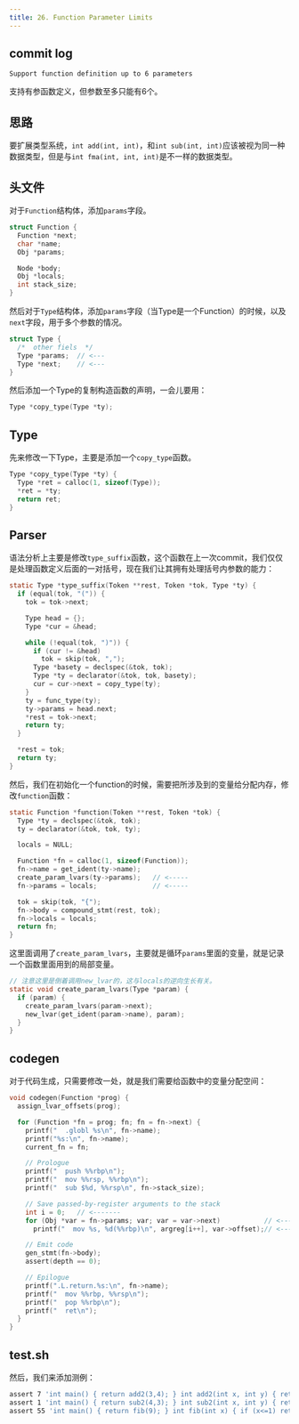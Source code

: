 ```yaml
---
title: 26. Function Parameter Limits
---
```


## commit log

```plaintext
Support function definition up to 6 parameters
```

支持有参函数定义，但参数至多只能有6个。

## 思路

要扩展类型系统，`int add(int, int)`，和`int sub(int, int)`应该被视为同一种数据类型，但是与`int fma(int, int, int)`是不一样的数据类型。

## 头文件

对于`Function`结构体，添加`params`字段。

```c
struct Function {
  Function *next;
  char *name;
  Obj *params;

  Node *body;
  Obj *locals;
  int stack_size;
}
```

然后对于`Type`结构体，添加`params`字段（当Type是一个Function）的时候，以及`next`字段，用于多个参数的情况。

```c
struct Type {
  /*  other fiels  */
  Type *params;  // <---
  Type *next;    // <---
}
```

然后添加一个Type的复制构造函数的声明，一会儿要用：

```c
Type *copy_type(Type *ty);
```

## Type

先来修改一下Type，主要是添加一个`copy_type`函数。

```c
Type *copy_type(Type *ty) {
  Type *ret = calloc(1, sizeof(Type));
  *ret = *ty;
  return ret;
}
```

## Parser

语法分析上主要是修改`type_suffix`函数，这个函数在上一次commit，我们仅仅是处理函数定义后面的一对括号，现在我们让其拥有处理括号内参数的能力：

```c
static Type *type_suffix(Token **rest, Token *tok, Type *ty) {
  if (equal(tok, "(")) {
    tok = tok->next;

    Type head = {}; 
    Type *cur = &head;

    while (!equal(tok, ")")) {
      if (cur != &head)
        tok = skip(tok, ",");
      Type *basety = declspec(&tok, tok);
      Type *ty = declarator(&tok, tok, basety);
      cur = cur->next = copy_type(ty);
    }
    ty = func_type(ty);
    ty->params = head.next;
    *rest = tok->next;
    return ty; 
  }

  *rest = tok;
  return ty; 
}
```

然后，我们在初始化一个function的时候，需要把所涉及到的变量给分配内存，修改`function`函数：

```c
static Function *function(Token **rest, Token *tok) {
  Type *ty = declspec(&tok, tok);
  ty = declarator(&tok, tok, ty);

  locals = NULL;

  Function *fn = calloc(1, sizeof(Function));
  fn->name = get_ident(ty->name);
  create_param_lvars(ty->params);   // <-----
  fn->params = locals;              // <-----

  tok = skip(tok, "{");
  fn->body = compound_stmt(rest, tok);
  fn->locals = locals;
  return fn; 
}
```

这里面调用了`create_param_lvars`，主要就是循环`params`里面的变量，就是记录一个函数里面用到的局部变量。

```c
// 注意这里是倒着调用new_lvar的，这与locals的逆向生长有关。
static void create_param_lvars(Type *param) {
  if (param) {
    create_param_lvars(param->next);
    new_lvar(get_ident(param->name), param);
  }
}
```

## codegen

对于代码生成，只需要修改一处，就是我们需要给函数中的变量分配空间：

```c
void codegen(Function *prog) {
  assign_lvar_offsets(prog);

  for (Function *fn = prog; fn; fn = fn->next) {
    printf("  .globl %s\n", fn->name);
    printf("%s:\n", fn->name);
    current_fn = fn;

    // Prologue
    printf("  push %%rbp\n");
    printf("  mov %%rsp, %%rbp\n");
    printf("  sub $%d, %%rsp\n", fn->stack_size);

    // Save passed-by-register arguments to the stack
    int i = 0;   // <-------
    for (Obj *var = fn->params; var; var = var->next)           // <-------
      printf("  mov %s, %d(%%rbp)\n", argreg[i++], var->offset);// <-------

    // Emit code
    gen_stmt(fn->body);
    assert(depth == 0);

    // Epilogue
    printf(".L.return.%s:\n", fn->name);
    printf("  mov %%rbp, %%rsp\n");
    printf("  pop %%rbp\n");
    printf("  ret\n");
  }
}
```

## test.sh

然后，我们来添加测例：

```bash
assert 7 'int main() { return add2(3,4); } int add2(int x, int y) { return x+y; }'
assert 1 'int main() { return sub2(4,3); } int sub2(int x, int y) { return x-y; }'
assert 55 'int main() { return fib(9); } int fib(int x) { if (x<=1) return 1; return fib(x-1) + fib(x-2); }'
```

‍
